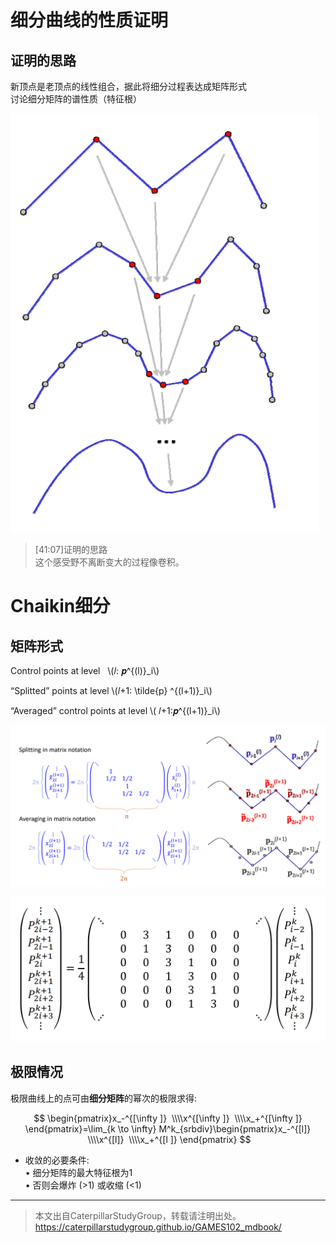 # 细分曲线的性质证明      

## 证明的思路    

新顶点是老顶点的线性组合，据此将细分过程表达成矩阵形式        
讨论细分矩阵的谱性质（特征根）           

![](../assets/细曲12-1.png)  

> [41:07]证明的思路     
这个感受野不离断变大的过程像卷积。 

# Chaikin细分    

## 矩阵形式 


Control points at level   \\(𝑙: 𝒑^{(l)}_i\\)    

“Splitted” points at level \\(𝑙+1: \tilde{p} ^{(l+1)}_i\\)      

“Averaged” control points at level \\( 𝑙+1:𝒑^{(l+1)}_i\\)    

![](../assets/细曲14.png)  

![](../assets/细曲15.png)  

## 极限情况    

极限曲线上的点可由**细分矩阵**的幂次的极限求得:    

$$
\begin{pmatrix}x_-^{[\infty ]}
 \\\\x^{[\infty ]} 
 \\\\x_+^{[\infty ]}
\end{pmatrix}=\lim_{k \to \infty} M^k_{srbdiv}\begin{pmatrix}x_-^{[l]}
 \\\\x^{[l]} 
 \\\\x_+^{[l ]}
\end{pmatrix}
$$
   
- 收敛的必要条件:  
• 细分矩阵的最大特征根为1  
• 否则会爆炸 (>1) 或收缩 (<1)  

---  

> 本文出自CaterpillarStudyGroup，转载请注明出处。
https://caterpillarstudygroup.github.io/GAMES102_mdbook/

